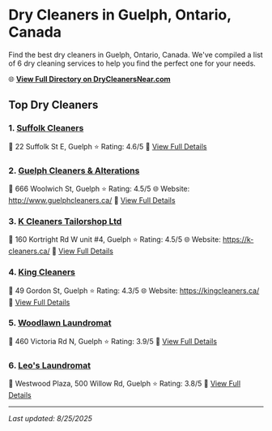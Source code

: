 # Dry Cleaners in Guelph, Ontario, Canada

Find the best dry cleaners in Guelph, Ontario, Canada. We've compiled a list of 6 dry cleaning services to help you find the perfect one for your needs.

🌐 **[View Full Directory on DryCleanersNear.com](https://drycleanersnear.com/city/Canada/Ontario/Guelph)**

## Top Dry Cleaners

### 1. [Suffolk Cleaners](https://drycleanersnear.com/dryCleaner/689014c7913e4c7c8f7e9bfd/suffolk-cleaners)
📍 22 Suffolk St E, Guelph
⭐ Rating: 4.6/5
🔗 [View Full Details](https://drycleanersnear.com/dryCleaner/689014c7913e4c7c8f7e9bfd/suffolk-cleaners)

### 2. [Guelph Cleaners & Alterations](https://drycleanersnear.com/dryCleaner/68901444913e4c7c8f7e9801/guelph-cleaners-alterations)
📍 666 Woolwich St, Guelph
⭐ Rating: 4.5/5
🌐 Website: http://www.guelphcleaners.ca/
🔗 [View Full Details](https://drycleanersnear.com/dryCleaner/68901444913e4c7c8f7e9801/guelph-cleaners-alterations)

### 3. [K Cleaners Tailorshop Ltd](https://drycleanersnear.com/dryCleaner/689014e0913e4c7c8f7e9cbe/k-cleaners-tailorshop-ltd)
📍 160 Kortright Rd W unit #4, Guelph
⭐ Rating: 4.5/5
🌐 Website: https://k-cleaners.ca/
🔗 [View Full Details](https://drycleanersnear.com/dryCleaner/689014e0913e4c7c8f7e9cbe/k-cleaners-tailorshop-ltd)

### 4. [King Cleaners](https://drycleanersnear.com/dryCleaner/6890143d913e4c7c8f7e97c0/king-cleaners)
📍 49 Gordon St, Guelph
⭐ Rating: 4.3/5
🌐 Website: https://kingcleaners.ca/
🔗 [View Full Details](https://drycleanersnear.com/dryCleaner/6890143d913e4c7c8f7e97c0/king-cleaners)

### 5. [Woodlawn Laundromat](https://drycleanersnear.com/dryCleaner/689014dc913e4c7c8f7e9c9c/woodlawn-laundromat)
📍 460 Victoria Rd N, Guelph
⭐ Rating: 3.9/5
🔗 [View Full Details](https://drycleanersnear.com/dryCleaner/689014dc913e4c7c8f7e9c9c/woodlawn-laundromat)

### 6. [Leo's Laundromat](https://drycleanersnear.com/dryCleaner/68901430913e4c7c8f7e95e5/leo-s-laundromat)
📍 Westwood Plaza, 500 Willow Rd, Guelph
⭐ Rating: 3.8/5
🔗 [View Full Details](https://drycleanersnear.com/dryCleaner/68901430913e4c7c8f7e95e5/leo-s-laundromat)


---

*Last updated: 8/25/2025*

